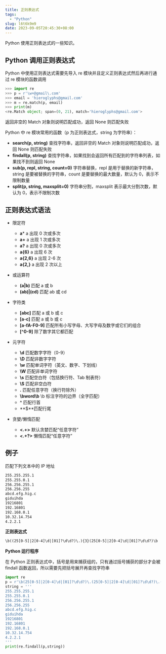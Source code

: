 ```yaml
---
title: 正则表达式
tags:
  - "Python"
slug: l6t6k9m9
date: 2023-09-05T20:45:30+08:00
---
```


Python 使用正则表达式的一些知识。

<!--more-->

## Python 调用正则表达式

Python 中使用正则表达式需要先导入 re 模块并且定义正则表达式然后再进行通过 re 模块的函数调用

```python
>>> import re
>>> p = r'\w+@gmail\.com'
>>> email = 'hieroglyphs@gmail.com'
>>> m = re.match(p, email)
>>> print(m)
<re.Match object; span=(0, 21), match='hieroglyphs@gmail.com'>
```

返回非空的 Match 对象则说明匹配成功，返回 None 则匹配失败

Python 中 re 模块常用的函数（p 为正则表达式，string 为字符串）：
- **search(p, string)** 查找字符串，返回非空的 Match 对象则说明匹配成功，返回 None 则匹配失败
- **findall(p, string)** 查找字符串，如果找到会返回所有匹配到的字符串列表，如果找不到则返回 None
- **sub(p, repl, string, count=0)** 字符串替换，repl 是用于替换的新字符串，string 是要被替换的字符串，count 是要替换的最大数量，默认为 0，表示不限制数量
- **split(p, string, maxsplit=0)** 字符串分割，maxsplit 表示最大分割次数，默认为 0，表示不限制次数

## 正则表达式语法

- 限定符
    - **a*** a 出现 0 次或多次
    - **a+** a 出现 1 次或多次
    - **a?** a 出现 0 次或多次
    - **a{6}** a 出现 6 次
    - **a{2,6}** a 出现 2-6 次
    - **a{2,}** a 出现 2 次以上

- 或运算符
    - **(a|b)** 匹配 a 或 b
    - **(ab)|(cd)** 匹配 ab 或 cd

- 字符类
    - **[abc]** 匹配 a 或 b 或 c
    - **[a-c]** 匹配 a 或 b 或 c
    - **[a-fA-F0-9]** 匹配所有小写字母、大写字母及数字或它们的组合
    - **[^0-9]** 除了数字其它都匹配

- 元字符
    - **\d** 匹配数字字符（0-9）
    - **\D** 匹配非数字字符
    - **\w** 匹配单词字符（英文、数字、下划线）
    - **\W** 匹配非单词字符
    - **\s** 匹配空白符（包括换行符、Tab 制表符）
    - **\S** 匹配非空白符
    - **.** 匹配任意字符（换行符除外）
    - **\bword\b** \b 标注字符的边界（全字匹配）
    - **^** 匹配行首
    - **$**匹配行尾

- 贪婪/懒惰匹配
    - **<.+>** 默认贪婪匹配“任意字符”
    - **<.+?>** 懒惰匹配“任意字符”

## 例子

匹配下列文本中的 IP 地址

```txt
255.255.255.1
255.255.0.1
256.256.255.1
256.256.255
abcd.efg.hig.c
giduihda
19216801
192.16801
192.168.0.1
10.32.14.754
4.2.2.1
```

**正则表达式**
```txt
\b((25[0-5]|2[0-4]\d|[01]?\d\d?)\.){3}(25[0-5]|2[0-4]\d|[01]?\d\d?)\b
```

**Python 运行程序**

在 Python 正则表达式中，括号是用来捕获组的，只有通过括号捕获的部分才会被 findall 函数返回，所以需要先把括号展开再查找字符串

```python
import re
p = r'\b(25[0-5]|2[0-4]\d|[01]?\d\d?)\.(25[0-5]|2[0-4]\d|[01]?\d\d?)\.(25[0-5]|2[0-4]\d|[01]?\d\d?)\.(25[0-5]|2[0-4]\d|[01]?\d\d?)\b'
string = '''
255.255.255.1
255.255.0.1
256.256.255.1
256.256.255
abcd.efg.hig.c
giduihda
19216801
192.16801
192.168.0.1
10.32.14.754
4.2.2.1
'''
print(re.findall(p,string))
```